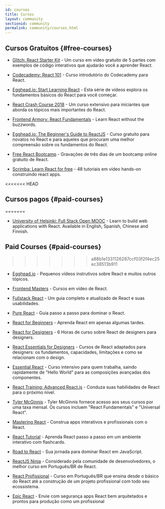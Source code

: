 ```yaml
---
id: courses
title: Cursos
layout: community
sectionid: community
permalink: community/courses.html
---
```


## Cursos Gratuitos {#free-courses}

- [Glitch: React Starter Kit](https://glitch.com/glimmer/post/react-starter-kit) - Um curso em vídeo gratuito de 5 partes com exemplos de código interativos que ajudarão você a aprender React.

- [Codecademy: React 101](https://www.codecademy.com/learn/react-101) - Curso introdutório do Codecademy para React.

- [Egghead.io: Start Learning React](https://egghead.io/courses/start-learning-react) - Esta série de vídeos explora os fundamentos básicos do React para você começar.

- [React Crash Course 2018](https://www.youtube.com/watch?v=Ke90Tje7VS0) - Um curso extensivo para iniciantes que aborda os tópicos  mais importantes do React.

- [Frontend Armory: React Fundamentals](https://frontarm.com/courses/react-fundamentals/) - Learn React without the buzzwords.

- [Egghead.io: The Beginner's Guide to ReactJS](https://egghead.io/courses/the-beginner-s-guide-to-react) - Curso gratuito para novatos no React e para aqueles que procuram uma melhor compreensão sobre os fundamentos do React.

- [Free React Bootcamp](https://tylermcginnis.com/free-react-bootcamp/) - Gravações de três dias de um bootcamp online gratuito de React.

- [Scrimba: Learn React for free](https://scrimba.com/g/glearnreact) - 48 tutoriais em vídeo hands-on construindo react apps.

<<<<<<< HEAD
## Cursos pagos {#paid-courses}
=======
- [University of Helsinki: Full Stack Open MOOC](https://fullstackopen.com/en/) - Learn to build web applications with React. Available in English, Spanish, Chinese and Finnish.


## Paid Courses {#paid-courses}
>>>>>>> a88b1e1331126287ccf03f2f4ec25ec38513b911

- [Egghead.io](https://egghead.io/browse/frameworks/react) - Pequenos vídeos instrutivos sobre React e muitos outros tópicos.

- [Frontend Masters](https://frontendmasters.com/learn/react/) - Cursos em vídeo de React.

- [Fullstack React](https://www.fullstackreact.com/) - Um guia completo e atualizado de React e suas usabilidades.

- [Pure React](https://daveceddia.com/pure-react/) - Guia passo a passo para dominar o React.

- [React for Beginners](https://reactforbeginners.com/) - Aprenda React em apenas algumas tardes.

- [React for Designers](https://designcode.io/react) - 6 Horas de curso sobre React de designers para designers.

- [React Essentials for Designers](https://learnreact.design) - Cursos de React adaptados para designers: os fundamentos, capacidades, limitações e como se relacionam com o design.

- [Essential React](https://learnreact.com/lessons/2018-essential-react-1-overview) - Curso intensivo para quem trabalha, saindo rapidamente de "Hello World" para as composições avançadas dos componentes.

- [React Training: Advanced React.js](https://courses.reacttraining.com/p/advanced-react) - Conduza suas habilidades de React para o próximo nível.

- [Tyler McGinnis](https://tylermcginnis.com/courses) - Tyler McGinnis fornece acesso aos seus cursos por uma taxa mensal. Os cursos incluem "React Fundamentals" e "Universal React".

- [Mastering React](https://codewithmosh.com/p/mastering-react/) - Construa apps interativos e profissionais com o React.

- [React Tutorial](https://react-tutorial.app) - Aprenda React passo a passo em um ambiente interativo com flashcards.

- [Road to React](https://www.roadtoreact.com/) - Sua jornada para dominar React em JavaScript.

- [ReactJS Ninja](https://www.udemy.com/curso-reactjs-ninja/) - Considerado pela comunidade de desenvolvedores, o melhor curso em Português/BR de React.

- [React Profissional](https://nardiniacademy.com/) - Curso em Português/BR que ensina desde o básico do React até a construção de um projeto profissional com todo seu ecossistema.

- [Epic React](https://epicreact.dev/) - Envie com segurança apps React bem arquitetados e prontos para produção como um profissional
